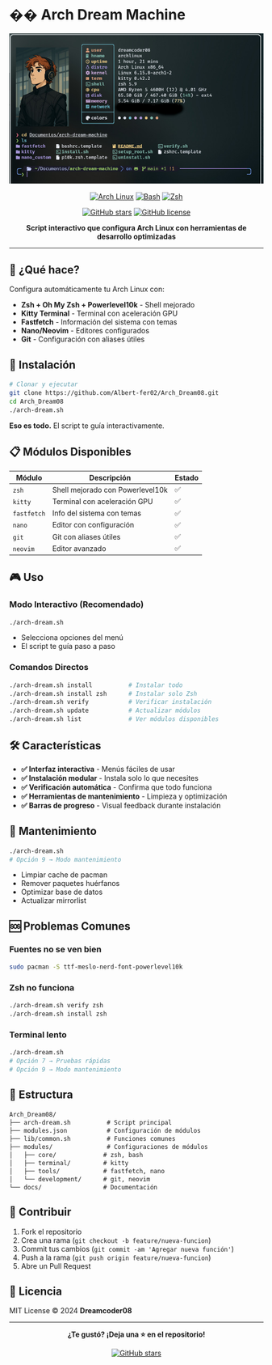 # �� Arch Dream Machine

<div align="center">

![Arch Dream Machine](Dreamcoder.jpg)

[![Arch Linux](https://img.shields.io/badge/Arch_Linux-1793D1?style=for-the-badge&logo=arch-linux&logoColor=white)](https://archlinux.org/)
[![Bash](https://img.shields.io/badge/Bash-4EAA25?style=for-the-badge&logo=gnu-bash&logoColor=white)](https://www.gnu.org/software/bash/)
[![Zsh](https://img.shields.io/badge/Zsh-FF6C6B?style=for-the-badge&logo=zsh&logoColor=white)](https://www.zsh.org/)

[![GitHub stars](https://img.shields.io/github/stars/Albert-fer02/Arch_Dream08?style=social)](https://github.com/Albert-fer02/Arch_Dream08/stargazers)
[![GitHub license](https://img.shields.io/github/license/Albert-fer02/Arch_Dream08)](https://github.com/Albert-fer02/Arch_Dream08/blob/main/LICENSE)

**Script interactivo que configura Arch Linux con herramientas de desarrollo optimizadas**

</div>

---

## 🎯 ¿Qué hace?

Configura automáticamente tu Arch Linux con:
- **Zsh + Oh My Zsh + Powerlevel10k** - Shell mejorado
- **Kitty Terminal** - Terminal con aceleración GPU
- **Fastfetch** - Información del sistema con temas
- **Nano/Neovim** - Editores configurados
- **Git** - Configuración con aliases útiles

## 🚀 Instalación

```bash
# Clonar y ejecutar
git clone https://github.com/Albert-fer02/Arch_Dream08.git
cd Arch_Dream08
./arch-dream.sh
```

**Eso es todo.** El script te guía interactivamente.

## 📋 Módulos Disponibles

| Módulo | Descripción | Estado |
|--------|-------------|--------|
| `zsh` | Shell mejorado con Powerlevel10k | ✅ |
| `kitty` | Terminal con aceleración GPU | ✅ |
| `fastfetch` | Info del sistema con temas | ✅ |
| `nano` | Editor con configuración | ✅ |
| `git` | Git con aliases útiles | ✅ |
| `neovim` | Editor avanzado | ✅ |

## 🎮 Uso

### **Modo Interactivo (Recomendado)**
```bash
./arch-dream.sh
```
- Selecciona opciones del menú
- El script te guía paso a paso

### **Comandos Directos**
```bash
./arch-dream.sh install          # Instalar todo
./arch-dream.sh install zsh      # Instalar solo Zsh
./arch-dream.sh verify           # Verificar instalación
./arch-dream.sh update           # Actualizar módulos
./arch-dream.sh list             # Ver módulos disponibles
```

## 🛠️ Características

- **✅ Interfaz interactiva** - Menús fáciles de usar
- **✅ Instalación modular** - Instala solo lo que necesites
- **✅ Verificación automática** - Confirma que todo funciona
- **✅ Herramientas de mantenimiento** - Limpieza y optimización
- **✅ Barras de progreso** - Visual feedback durante instalación

## 🔧 Mantenimiento

```bash
./arch-dream.sh
# Opción 9 → Modo mantenimiento
```

- Limpiar cache de pacman
- Remover paquetes huérfanos
- Optimizar base de datos
- Actualizar mirrorlist

## 🆘 Problemas Comunes

### **Fuentes no se ven bien**
```bash
sudo pacman -S ttf-meslo-nerd-font-powerlevel10k
```

### **Zsh no funciona**
```bash
./arch-dream.sh verify zsh
./arch-dream.sh install zsh
```

### **Terminal lento**
```bash
./arch-dream.sh
# Opción 7 → Pruebas rápidas
# Opción 9 → Modo mantenimiento
```

## 📁 Estructura

```
Arch_Dream08/
├── arch-dream.sh          # Script principal
├── modules.json           # Configuración de módulos
├── lib/common.sh          # Funciones comunes
├── modules/               # Configuraciones de módulos
│   ├── core/             # zsh, bash
│   ├── terminal/         # kitty
│   ├── tools/            # fastfetch, nano
│   └── development/      # git, neovim
└── docs/                 # Documentación
```

## 🤝 Contribuir

1. Fork el repositorio
2. Crea una rama (`git checkout -b feature/nueva-funcion`)
3. Commit tus cambios (`git commit -am 'Agregar nueva función'`)
4. Push a la rama (`git push origin feature/nueva-funcion`)
5. Abre un Pull Request

## 📄 Licencia

MIT License © 2024 **Dreamcoder08**

---

<div align="center">

**¿Te gustó? ¡Deja una ⭐ en el repositorio!**

[![GitHub stars](https://img.shields.io/github/stars/Albert-fer02/Arch_Dream08?style=social)](https://github.com/Albert-fer02/Arch_Dream08/stargazers)

</div>

